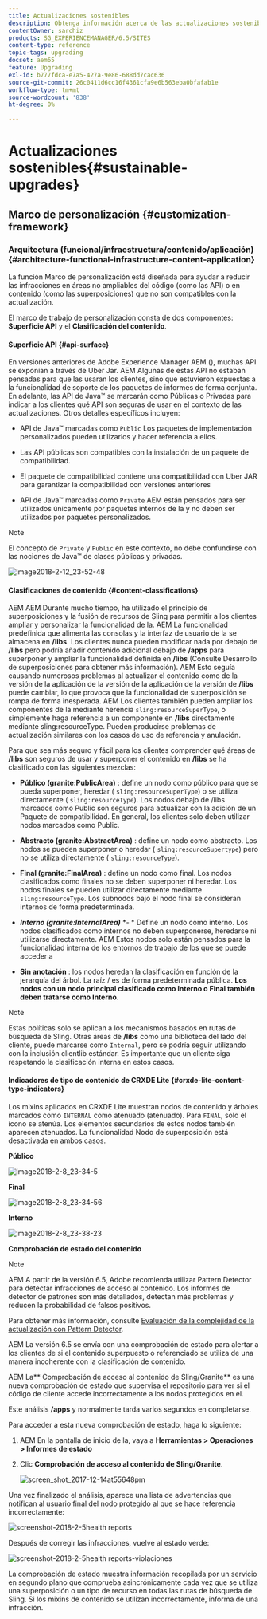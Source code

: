 ```yaml
---
title: Actualizaciones sostenibles
description: Obtenga información acerca de las actualizaciones sostenibles en Adobe Experience Manager 6.4.
contentOwner: sarchiz
products: SG_EXPERIENCEMANAGER/6.5/SITES
content-type: reference
topic-tags: upgrading
docset: aem65
feature: Upgrading
exl-id: b777fdca-e7a5-427a-9e86-688dd7cac636
source-git-commit: 26c0411d6cc16f4361cfa9e6b563eba0bfafab1e
workflow-type: tm+mt
source-wordcount: '838'
ht-degree: 0%

---
```


# Actualizaciones sostenibles{#sustainable-upgrades}

## Marco de personalización {#customization-framework}

### Arquitectura (funcional/infraestructura/contenido/aplicación)  {#architecture-functional-infrastructure-content-application}

La función Marco de personalización está diseñada para ayudar a reducir las infracciones en áreas no ampliables del código (como las API) o en contenido (como las superposiciones) que no son compatibles con la actualización.

El marco de trabajo de personalización consta de dos componentes: **Superficie API** y el **Clasificación del contenido**.

#### Superficie API {#api-surface}

En versiones anteriores de Adobe Experience Manager AEM (), muchas API se exponían a través de Uber Jar. AEM Algunas de estas API no estaban pensadas para que las usaran los clientes, sino que estuvieron expuestas a la funcionalidad de soporte de los paquetes de informes de forma conjunta. En adelante, las API de Java™ se marcarán como Públicas o Privadas para indicar a los clientes qué API son seguras de usar en el contexto de las actualizaciones. Otros detalles específicos incluyen:

* API de Java™ marcadas como `Public` Los paquetes de implementación personalizados pueden utilizarlos y hacer referencia a ellos.

* Las API públicas son compatibles con la instalación de un paquete de compatibilidad.
* El paquete de compatibilidad contiene una compatibilidad con Uber JAR para garantizar la compatibilidad con versiones anteriores
* API de Java™ marcadas como `Private` AEM están pensados para ser utilizados únicamente por paquetes internos de la y no deben ser utilizados por paquetes personalizados.

>[!NOTE]
>
>El concepto de `Private` y `Public` en este contexto, no debe confundirse con las nociones de Java™ de clases públicas y privadas.

![image2018-2-12_23-52-48](assets/image2018-2-12_23-52-48.png)

#### Clasificaciones de contenido {#content-classifications}

AEM AEM Durante mucho tiempo, ha utilizado el principio de superposiciones y la fusión de recursos de Sling para permitir a los clientes ampliar y personalizar la funcionalidad de la. AEM La funcionalidad predefinida que alimenta las consolas y la interfaz de usuario de la se almacena en **/libs**. Los clientes nunca pueden modificar nada por debajo de **/libs** pero podría añadir contenido adicional debajo de **/apps** para superponer y ampliar la funcionalidad definida en **/libs** (Consulte Desarrollo de superposiciones para obtener más información). AEM Esto seguía causando numerosos problemas al actualizar el contenido como de la versión de la aplicación de la versión de la aplicación de la versión de **/libs** puede cambiar, lo que provoca que la funcionalidad de superposición se rompa de forma inesperada. AEM Los clientes también pueden ampliar los componentes de la mediante herencia `sling:resourceSuperType`, o simplemente haga referencia a un componente en **/libs** directamente mediante sling:resourceType. Pueden producirse problemas de actualización similares con los casos de uso de referencia y anulación.

Para que sea más seguro y fácil para los clientes comprender qué áreas de **/libs** son seguros de usar y superponer el contenido en **/libs** se ha clasificado con las siguientes mezclas:

* **Público (granite:PublicArea)** : define un nodo como público para que se pueda superponer, heredar ( `sling:resourceSuperType`) o se utiliza directamente ( `sling:resourceType`). Los nodos debajo de /libs marcados como Public son seguros para actualizar con la adición de un Paquete de compatibilidad. En general, los clientes solo deben utilizar nodos marcados como Public.

* **Abstracto (granite:AbstractArea)** : define un nodo como abstracto. Los nodos se pueden superponer o heredar ( `sling:resourceSupertype`) pero no se utiliza directamente ( `sling:resourceType`).

* **Final (granite:FinalArea)** : define un nodo como final. Los nodos clasificados como finales no se deben superponer ni heredar. Los nodos finales se pueden utilizar directamente mediante `sling:resourceType`. Los subnodos bajo el nodo final se consideran internos de forma predeterminada.

* ***Interno (granite:InternalArea)*** *- * Define un nodo como interno. Los nodos clasificados como internos no deben superponerse, heredarse ni utilizarse directamente. AEM Estos nodos solo están pensados para la funcionalidad interna de los entornos de trabajo de los que se puede acceder a

* **Sin anotación** : los nodos heredan la clasificación en función de la jerarquía del árbol. La raíz / es de forma predeterminada pública. **Los nodos con un nodo principal clasificado como Interno o Final también deben tratarse como Interno.**

>[!NOTE]
>
Estas políticas solo se aplican a los mecanismos basados en rutas de búsqueda de Sling. Otras áreas de **/libs** como una biblioteca del lado del cliente, puede marcarse como `Internal`, pero se podría seguir utilizando con la inclusión clientlib estándar. Es importante que un cliente siga respetando la clasificación interna en estos casos.

#### Indicadores de tipo de contenido de CRXDE Lite {#crxde-lite-content-type-indicators}

Los mixins aplicados en CRXDE Lite muestran nodos de contenido y árboles marcados como `INTERNAL` como atenuado (atenuado). Para `FINAL`, solo el icono se atenúa. Los elementos secundarios de estos nodos también aparecen atenuados. La funcionalidad Nodo de superposición está desactivada en ambos casos.

**Público**

![image2018-2-8_23-34-5](assets/image2018-2-8_23-34-5.png)

**Final**

![image2018-2-8_23-34-56](assets/image2018-2-8_23-34-56.png)

**Interno**

![image2018-2-8_23-38-23](assets/image2018-2-8_23-38-23.png)

**Comprobación de estado del contenido**

>[!NOTE]
>
AEM A partir de la versión 6.5, Adobe recomienda utilizar Pattern Detector para detectar infracciones de acceso al contenido. Los informes de detector de patrones son más detallados, detectan más problemas y reducen la probabilidad de falsos positivos.
>
Para obtener más información, consulte [Evaluación de la complejidad de la actualización con Pattern Detector](/help/sites-deploying/pattern-detector.md).

AEM La versión 6.5 se envía con una comprobación de estado para alertar a los clientes de si el contenido superpuesto o referenciado se utiliza de una manera incoherente con la clasificación de contenido.

AEM La** Comprobación de acceso al contenido de Sling/Granite** es una nueva comprobación de estado que supervisa el repositorio para ver si el código de cliente accede incorrectamente a los nodos protegidos en el.

Este análisis **/apps** y normalmente tarda varios segundos en completarse.

Para acceder a esta nueva comprobación de estado, haga lo siguiente:

1. AEM En la pantalla de inicio de la, vaya a **Herramientas > Operaciones > Informes de estado**
1. Clic **Comprobación de acceso al contenido de Sling/Granite**.

   ![screen_shot_2017-12-14at55648pm](assets/screen_shot_2017-12-14at55648pm.png)

Una vez finalizado el análisis, aparece una lista de advertencias que notifican al usuario final del nodo protegido al que se hace referencia incorrectamente:

![screenshot-2018-2-5health reports](assets/screenshot-2018-2-5healthreports.png)

Después de corregir las infracciones, vuelve al estado verde:

![screenshot-2018-2-5health reports-violaciones](assets/screenshot-2018-2-5healthreports-violations.png)

La comprobación de estado muestra información recopilada por un servicio en segundo plano que comprueba asincrónicamente cada vez que se utiliza una superposición o un tipo de recurso en todas las rutas de búsqueda de Sling. Si los mixins de contenido se utilizan incorrectamente, informa de una infracción.
